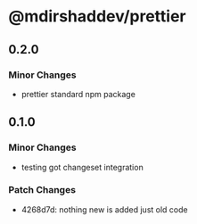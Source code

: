 # @mdirshaddev/prettier

## 0.2.0

### Minor Changes

- prettier standard npm package

## 0.1.0

### Minor Changes

- testing got changeset integration

### Patch Changes

- 4268d7d: nothing new is added just old code
